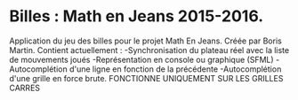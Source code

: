 # Billes : Math en Jeans 2015-2016.

Application du jeu des billes pour le projet Math En Jeans. Créée par Boris Martin.
Contient actuellement : 
-Synchronisation du plateau réel avec la liste de mouvements joués
-Représentation en console ou graphique (SFML)
-Autocomplétion d'une ligne en fonction de la précédente
-Autocomplétion d'une grille en force brute. FONCTIONNE UNIQUEMENT SUR LES GRILLES CARRES
